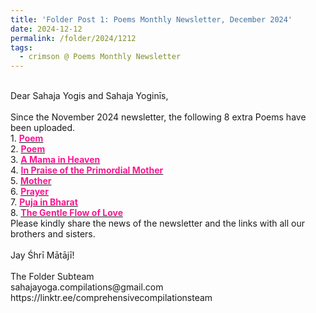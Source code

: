 ```yaml
---
title: 'Folder Post 1: Poems Monthly Newsletter, December 2024'
date: 2024-12-12
permalink: /folder/2024/1212
tags:
  - crimson @ Poems Monthly Newsletter
---
```


<p>
<br>
Dear Sahaja Yogis and Sahaja Yoginīs,<br>
<br>
Since the November 2024 newsletter, the following 8 extra Poems have been uploaded.<br>
1. <a href="https://seven-teams.github.io/folder/1997-0301-Poem-Birthday-Puja-TASN"> <font color="DeepPink"><b>Poem</b></font></a><br>
2. <a href="https://seven-teams.github.io/folder/2015-0223-PP"> <font color="DeepPink"><b>Poem</b></font></a><br>
3. <a href="https://seven-teams.github.io/folder/2000-0300-GdK-A-Mama-in-Heaven-SYAN"> <font color="DeepPink"><b>A Mama in Heaven</b></font></a><br>
4. <a href="https://seven-teams.github.io/folder/2009-WL-B1-In-Praise-of-the-Primordial-Mother"> <font color="DeepPink"><b>In Praise of the Primordial Mother</b></font></a><br>
5. <a href="https://seven-teams.github.io/folder/1997-S-Mother-TASN"> <font color="DeepPink"><b>Mother</b></font></a><br>
6. <a href="https://seven-teams.github.io/folder/2009-WL-B2-Prayer"> <font color="DeepPink"><b>Prayer</b></font></a><br>
7. <a href="https://seven-teams.github.io/folder/Poem-1994-0128-ST-Puja-in-Bharat-TASN"> <font color="DeepPink"><b>Puja in Bharat</b></font></a><br>
8. <a href="https://seven-teams.github.io/folder/2010-WL-Realizations-The-Gentle-Flow-of-Love"> <font color="DeepPink"><b>The Gentle Flow of Love</b></font></a><br>
Please kindly share the news of the newsletter and the links with all our brothers and sisters.<br>
<br>
Jay Śhrī Mātājī!<br>
<br>
The Folder Subteam<br>
sahajayoga.compilations@gmail.com<br>
https://linktr.ee/comprehensivecompilationsteam<br>
</p>